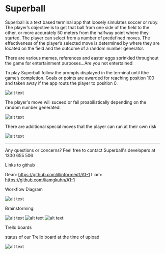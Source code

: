 
# Superball 

Superball is a text based terminal app that loosely simulates soccer or ruby. The player’s objective is to get that ball from one side of the field to the other, or more accurately 50 meters from the halfway point where they started. The player can select from a number of predefined moves. The effectiveness of the player’s selected move is determined by where they are located on the field and the outcome of a random number generator. 

There are various memes, references and easter eggs sprinkled throughout the game for entertainment purposes...Are you not entertained!


To play Superball follow the prompts displayed in the terminal until tthe game’s completion. Goals or points are awarded for reaching position 100 and taken away if the app routs the player to position 0. 

![alt text](https://github.com/illinformed1/A1-1/blob/master/firstuserselection.png)

The player's move will suceed or fail proabilistically depending on the random number generated. 

![alt text](https://github.com/illinformed1/A1-1/blob/master/exampleofafailure.png) 

There are additional special moves that the player can run at their own risk 

![alt text](https://github.com/illinformed1/A1-1/blob/master/asupermove.png)

-----------------------------------------------------------------------------------------------------------------------------------------------

Any questions or concerns? Feel free to contact Superball's developers at 1300 655 506

Links to github 

Dean: https://github.com/illinformed1/A1-1 
Liam: https://github.com/liamgkuhn/A1-1

Workflow Diagram

![alt text](https://github.com/illinformed1/A1-1/blob/master/workflowdiagram.png)

Brainstorming 

![alt text](https://github.com/illinformed1/A1-1/blob/master/brainstorm1.jpg) 
![alt text](https://github.com/illinformed1/A1-1/blob/master/brainstorming2.jpg)
![alt text](https://github.com/illinformed1/A1-1/blob/master/evenmorebrainstorming.jpg) 

Trello boards 

status of our Trello board at the time of upload

![alt text](https://github.com/illinformed1/A1-1/blob/master/Trelloss.png)






